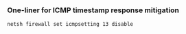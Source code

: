 ### One-liner for ICMP timestamp response mitigation
```
netsh firewall set icmpsetting 13 disable
```
